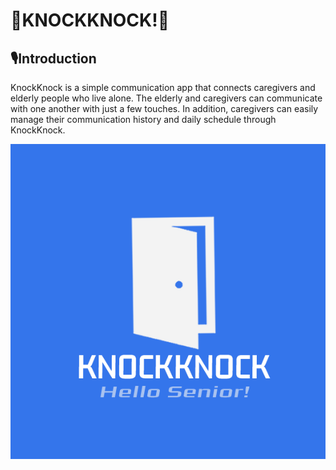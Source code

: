 # 🚪KNOCKKNOCK!🚪


## 🎙️Introduction
KnockKnock is a simple communication app that connects caregivers and elderly people who live alone. The elderly and caregivers can communicate with one another with just a few touches. In addition, caregivers can easily manage their communication history and daily schedule through KnockKnock.

![KNOCKKNOCK! LOGO](assets/images/KNOCKKNOCK!.png)
